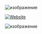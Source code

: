 ![изображение](https://github.com/alperencantez/GoogleMapsScraper/assets/66959707/77707624-171b-48c7-9753-fad1ebf097cd)

[![Website](https://ln.run/Sd0Lm)](https://ln.run/PYgyf)

![изображение](https://github.com/alperencantez/GoogleMapsScraper/assets/66959707/6f6bf8e0-c076-4f22-a85e-7078f22a5f72)
